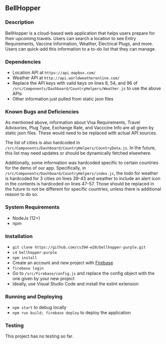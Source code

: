 ## BellHopper

### Description
BellHopper is a cloud-based web application that helps users prepare for their upcoming travels. Users can search a location to see Entry Requirements, Vaccine Information, Weather, Electrical Plugs, and more. Users can quick-add this information to a to-do list that they can manage.

### Dependencies
 - Location API at `https://api.mapbox.com/`
 - Weather API at `http://api.worldweatheronline.com/`
 - Replace the API keys with valid keys on lines 8, 54, and 96 of `/src/Components/Dashboard/CountryHelpers/Weather.js` to use the above APIs
 - Other information just pulled from static json files

### Known Bugs and Deficiencies
As mentioned above, information about Visa Requirements, Travel Advisories, Plug Type, Exchange Rate, and Vacccine Info are all given by static json files. These would need to be replaced with actual API sources.

The list of cities is also hardcoded in `/src/Components/Dashboard/CountryHelpers/CountryData.js`. In the future, this list may need updates or should be dynamically fetched elsewhere.

Additionally, some information was hardcoded specific to certain countries for the demo of our app. Specifically, in `/src/Components/Dashboard/CountryHelpers/index.js`, the todo for weather is hardcoded for 3 cities on lines 39-43 and weather to include an alert icon in the contents is hardcoded on lines 47-57. Those should be replaced in the future to not be different for specific countries, unless there is additional reason to do so.

### System Requirements
 - NodeJs (12+)
 - npm

### Installation
 - `git clone https://github.com/cs394-w20/bellhopper-purple.git`
 - `cd bellhopper-purple`
 - `npm install`
 - Create an account and new project with [Firebase](https://console.firebase.google.com/u/0/)
 - `firebase login`
 - Go to `/src/Firebase/config.js` and replace the config object with the one given by your new project
 - Ideally, use Visual Studio Code and install the eslint extension

### Running and Deploying
 - `npm start` to debug locally
 - `npm run build; firebase deploy` to deploy the application

### Testing
This project has no testing so far. 
